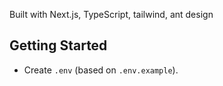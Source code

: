Built with Next.js, TypeScript, tailwind, ant design

## Getting Started

- Create `.env` (based on `.env.example`).
